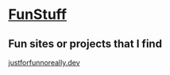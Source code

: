 # [FunStuff](https://binarydigitcodes.github.io/FunStuff/)
## Fun sites or projects that I find

[justforfunnoreally.dev](https://justforfunnoreally.dev/)